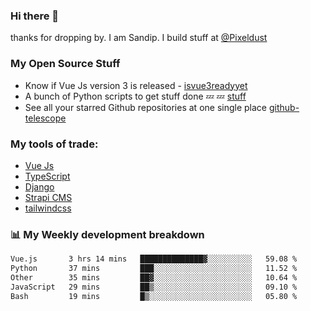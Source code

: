 ### Hi there 👋

thanks for dropping by.
I am Sandip. I build stuff at [@Pixeldust](github.com/pixeldust-in/)

###  **My Open Source Stuff**

 - Know if Vue Js version 3 is released -  [isvue3readyyet](https://github.com/sandiprb/isvue3readyyet)
 - A bunch of Python scripts to get stuff done 💤 💤 [stuff](https://github.com/sandiprb/stuff)
 - See all your starred Github repositories at one single place [github-telescope](https://github.com/sandiprb/github-telescope)



###  **My tools of trade:**
 - [Vue Js](https://github.com/vuejs/vue/)
 - [TypeScript](https://github.com/microsoft/TypeScript)
 - [Django](github.com/django/django)
 - [Strapi CMS](github.com/strapi/strapi)
 - [tailwindcss](https://github.com/tailwindlabs/tailwindcss)


###  📊 **My Weekly development breakdown**
<!--START_SECTION:waka-->

```txt
Vue.js       3 hrs 14 mins   ██████████████▓░░░░░░░░░░   59.08 %
Python       37 mins         ███░░░░░░░░░░░░░░░░░░░░░░   11.52 %
Other        35 mins         ██▓░░░░░░░░░░░░░░░░░░░░░░   10.64 %
JavaScript   29 mins         ██▒░░░░░░░░░░░░░░░░░░░░░░   09.10 %
Bash         19 mins         █▒░░░░░░░░░░░░░░░░░░░░░░░   05.80 %
```

<!--END_SECTION:waka-->

